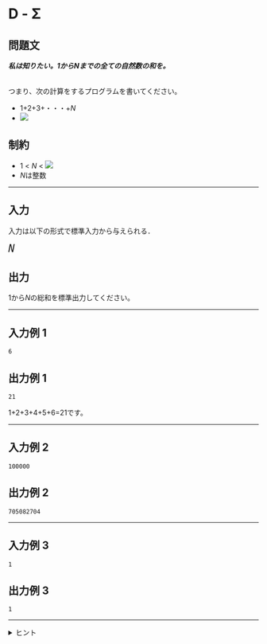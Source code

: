 # D - Σ

## 問題文
***私は知りたい。1からNまでの全ての自然数の和を。***  
<br>

つまり、次の計算をするプログラムを書いてください。  
* 1+2+3+・・・+*N*
* <img src="https://latex.codecogs.com/svg.image?\sum_{k=1}^{n}k" />

## 制約
* 1 < *N* < <img src="https://latex.codecogs.com/svg.image?\10^{5}" />
* *N*は整数
***
## 入力
入力は以下の形式で標準入力から与えられる．

<pre>
<span style="font-size: 150%"><var>N</var>
</pre>
## 出力
1から*N*の総和を標準出力してください。
***
## 入力例 1 
```
6
```
## 出力例 1
```
21
```
1+2+3+4+5+6=21です。
***
## 入力例 2
```
100000
```
## 出力例 2
```
705082704
```

***
## 入力例 3
```
1
```
## 出力例 3
```
1
```
***

<details>
<summary>ヒント</summary>

for (int i = 1; i < n; i++)は不正解です。なぜなら、i = nの場合i < nを満たしていないため、最後の+Nができていません。
</details>
